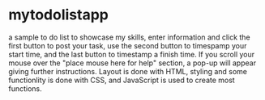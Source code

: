 # mytodolistapp
a sample to do list to showcase my skills, enter information and click the first button to post your task, use the second button to timespamp your start time, and the last button to timestamp a finish time. If you scroll your mouse over the "place mouse here for help" section, a pop-up will appear giving further instructions. Layout is done with HTML, styling and some functionlity is done with CSS, and JavaScript is used to create most functions. 
